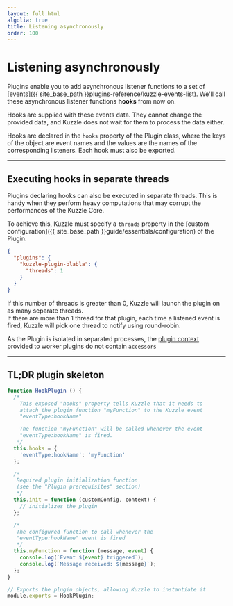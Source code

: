 ```yaml
---
layout: full.html
algolia: true
title: Listening asynchronously
order: 100
---
```


# Listening asynchronously

Plugins enable you to add asynchronous listener functions to a set of [events]({{ site_base_path }}plugins-reference/kuzzle-events-list). We'll call these asynchronous listener functions **hooks** from now on.

Hooks are supplied with these events data. They cannot change the provided data, and Kuzzle does not wait for them to process the data either.

Hooks are declared in the `hooks` property of the Plugin class, where the keys of the object are event names and the values are the names of the corresponding listeners.
Each hook must also be exported.

---

## Executing hooks in separate threads

Plugins declaring hooks can also be executed in separate threads. This is handy when they perform heavy computations that may corrupt the performances of the Kuzzle Core.

To achieve this, Kuzzle must specify a `threads` property in the [custom configuration]({{ site_base_path }}guide/essentials/configuration) of the Plugin.

```json
{
  "plugins": {
    "kuzzle-plugin-blabla": {
      "threads": 1
    }
  }
}
```

If this number of threads is greater than 0, Kuzzle will launch the plugin on as many separate threads.  
If there are more than 1 thread for that plugin, each time a listened event is fired, Kuzzle will pick one thread to notify using round-robin.

<aside class="notice">
As the Plugin is isolated in separated processes, the <a href="{{ site_base_path }}plugins-reference/plugins-context">plugin context</a> provided to worker plugins do not contain <code>accessors</code>
</aside>


---

## TL;DR plugin skeleton

```javascript
function HookPlugin () {
  /*
    This exposed "hooks" property tells Kuzzle that it needs to
    attach the plugin function "myFunction" to the Kuzzle event
    "eventType:hookName"

    The function "myFunction" will be called whenever the event
    "eventType:hookName" is fired.
   */
  this.hooks = {
    'eventType:hookName': 'myFunction'
  };

  /*
   Required plugin initialization function
   (see the "Plugin prerequisites" section)
   */
  this.init = function (customConfig, context) {
    // initializes the plugin
  };

  /*
   The configured function to call whenever the
   "eventType:hookName" event is fired
   */
  this.myFunction = function (message, event) {
    console.log(`Event ${event} triggered`);
    console.log(`Message received: ${message}`);
  };
}

// Exports the plugin objects, allowing Kuzzle to instantiate it
module.exports = HookPlugin;
```
